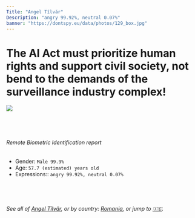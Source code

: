```yaml
---
Title: "Angel Tîlvăr"
Description: "angry 99.92%, neutral 0.07%"
banner: "https://dontspy.eu/data/photos/129_box.jpg"
---
```


# The AI Act must prioritize human rights and support civil society, not bend to the demands of the surveillance industry complex!

<link rel="stylesheet" type="text/css" href="/css/blog.css" />

<div class="is-fake" hidden>

_This image is **clearly fake**_, yet we [continue to collect them because the AI Act negotiations](/blog/why-deepfake/) are heading in a direction that will only make people's lives more complicated. For a more in-depth explanation, read: [Double threat: why losing the battle against Face Biometrics would fuel the proliferation of deepfakes](/blog/the-dual-threat-how-losing-the-biometric-battle-fuels-deepfake-proliferation/).


</div>

<!-- <img src="https://dontspy.eu/data/photos/54_box.jpg" /> -->
<img src="https://dontspy.eu/data/photos/129_box.jpg" />

## <br>

###### Remote Biometric Identification report

* <span class="label">Gender:</span> `Male 99.9%`
* <span class="label">Age:</span> `57.7 (estimated) years old`
* <span class="label">Expressions::</span> `angry 99.92%, neutral 0.07%`

## <br>

###### See all of [Angel Tîlvăr](/policymaker#Angel%20T%C3%AElv%C4%83r), or by country: [Romania](/country#Romania), or jump to [🇮🇪](/x/137).

## <br>

